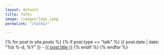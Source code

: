 ```yaml
---
layout: default
title: Talks
image: /images/logo.jpeg
permalink: "/talks/"

---
```



{% for post in site.posts %}
{% if post.type == "talk" %}
{{ post.date | date: "%b %-d, %Y" }} - <a href="{{ post.url | prepend: site.url}}">{{ post.title }}</a>
{% endif %}
{% endfor %}

